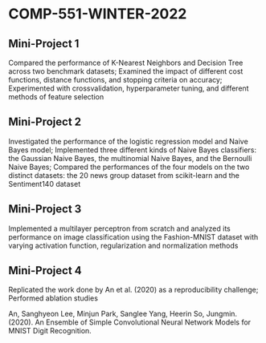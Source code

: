 # COMP-551-WINTER-2022

## Mini-Project 1

Compared the performance of K-Nearest Neighbors and Decision Tree across two benchmark datasets; Examined the impact of different cost functions, distance functions, and stopping criteria on accuracy; Experimented with crossvalidation, hyperparameter tuning, and different methods of feature selection

## Mini-Project 2

Investigated the performance of the logistic regression model and Naive Bayes model; Implemented three different kinds of Naive Bayes classifiers: the Gaussian Naive Bayes, the multinomial Naive Bayes, and the Bernoulli Naive Bayes; Compared the performances of the four models on the two distinct datasets: the 20 news group dataset
from scikit-learn and the Sentiment140 dataset

## Mini-Project 3

Implemented a multilayer perceptron from scratch and analyzed its performance on image classification using the Fashion-MNIST dataset with varying activation function, regularization and normalization methods

## Mini-Project 4

Replicated the work done by An et al. (2020) as a reproducibility challenge; Performed ablation studies

An, Sanghyeon Lee, Minjun Park, Sanglee Yang, Heerin So, Jungmin. (2020). An Ensemble of Simple Convolutional Neural Network Models for MNIST Digit Recognition.
